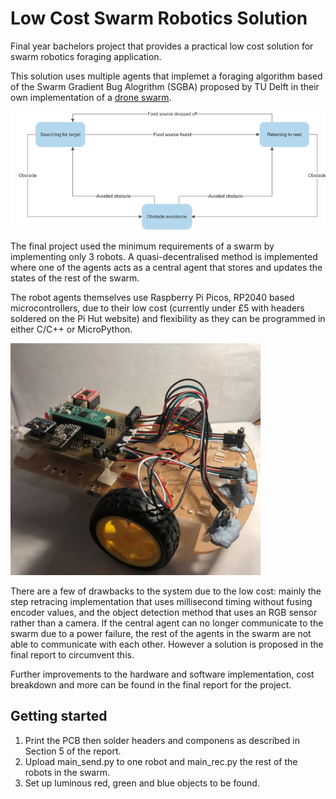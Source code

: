 # Low Cost Swarm Robotics Solution
Final year bachelors project that provides a practical low cost solution for swarm robotics foraging application.

This solution uses multiple agents that implemet a foraging algorithm based of the Swarm Gradient Bug Alogrithm (SGBA) proposed by TU Delft in their own implementation of a [drone swarm](https://www.science.org/doi/10.1126/scirobotics.aaw9710).

![](./sgba_algo.png)

The final project used the minimum requirements of a swarm by implementing only 3 robots. A quasi-decentralised method is implemented where one of the agents acts as a central agent that stores and updates the states of the rest of the swarm.

The robot agents themselves use Raspberry Pi Picos, RP2040 based microcontrollers, due to their low cost (currently under £5 with headers soldered on the Pi Hut website) and flexibility as they can be programmed in either C/C++ or MicroPython.

<img src="robot_agent.jpg" alt="" width="400"/>

There are a few of drawbacks to the system due to the low cost: mainly the step retracing implementation that uses millisecond timing without fusing encoder values, and the object detection method that uses an RGB sensor rather than a camera. If the central agent can no longer communicate to the swarm due to a power failure, the rest of the agents in the swarm are not able to communicate with each other. However a solution is proposed in the final report to circumvent this.

Further improvements to the hardware and software implementation, cost breakdown and more can be found in the final report for the project.

## Getting started
1. Print the PCB then solder headers and componens as described in Section 5 of the report.
2. Upload main_send.py to one robot and main_rec.py the rest of the robots in the swarm.
3. Set up luminous red, green and blue objects to be found. 
